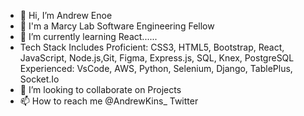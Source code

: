 - 👋 Hi, I’m Andrew Enoe
- 👀 I'm a Marcy Lab Software Engineering Fellow
- 🌱 I’m currently learning React......
- Tech Stack Includes
Proficient: CSS3, HTML5, Bootstrap, React, JavaScript, Node.js,Git, Figma, Express.js, SQL, Knex, PostgreSQL
Experienced: VsCode, AWS, Python, Selenium, Django, TablePlus, Socket.Io
- 💞️ I’m looking to collaborate on Projects
- 📫 How to reach me 
@AndrewKins_    Twitter

<!---
AndrewKins/AndrewKins is a ✨ special ✨ repository because its `README.md` (this file) appears on your GitHub profile.
You can click the Preview link to take a look at your changes.
--->

